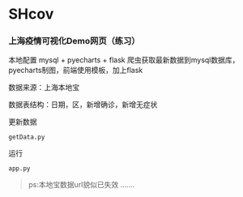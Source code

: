 # SHcov
### 上海疫情可视化Demo网页（练习）
本地配置
mysql + pyecharts + flask
爬虫获取最新数据到mysql数据库，pyecharts制图，前端使用模板，加上flask

数据来源：上海本地宝

数据表结构：日期，区，新增确诊，新增无症状

更新数据
```
getData.py
```
运行
```
app.py
```
> ps:本地宝数据url貌似已失效 .......
